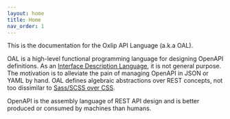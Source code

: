```yaml
---
layout: home
title: Home
nav_order: 1
---
```


This is the documentation for the Oxlip API Language (a.k.a OAL).

OAL is a high-level functional programming language for designing OpenAPI definitions.
As an [Interface Description Language](https://en.wikipedia.org/wiki/Interface_description_language), it is not general purpose.
The motivation is to alleviate the pain of managing OpenAPI in JSON or YAML by hand.
OAL defines algebraic abstractions over REST concepts, not too dissimilar to [Sass/SCSS over CSS](https://sass-lang.com/).

OpenAPI is the assembly language of REST API design and is better produced or consumed by machines than humans.
